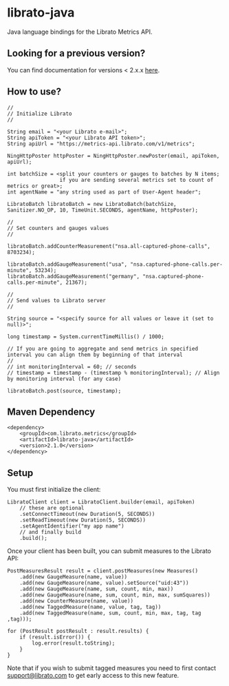 # librato-java

Java language bindings for the Librato Metrics API.

## Looking for a previous version? 

You can find documentation for versions  < 2.x.x [here](Legacy.md).

## How to use?

    //
    // Initialize Librato
    //

    String email = "<your Librato e-mail>";
    String apiToken = "<your Librato API token>";
    String apiUrl = "https://metrics-api.librato.com/v1/metrics";

    NingHttpPoster httpPoster = NingHttpPoster.newPoster(email, apiToken, apiUrl);

    int batchSize = <split your counters or gauges to batches by N items;
                     if you are sending several metrics set to count of metrics or great>;
    int agentName = "any string used as part of User-Agent header";

    LibratoBatch libratoBatch = new LibratoBatch(batchSize, Sanitizer.NO_OP, 10, TimeUnit.SECONDS, agentName, httpPoster);

    //
    // Set counters and gauges values
    //

    libratoBatch.addCounterMeasurement("nsa.all-captured-phone-calls", 8703234);

    libratoBatch.addGaugeMeasurement("usa", "nsa.captured-phone-calls.per-minute", 53234);
    libratoBatch.addGaugeMeasurement("germany", "nsa.captured-phone-calls.per-minute", 21367);

    //
    // Send values to Librato server
    //

    String source = "<specify source for all values or leave it (set to null)>";

    long timestamp = System.currentTimeMillis() / 1000;

    // If you are going to aggregate and send metrics in specified interval you can align them by beginning of that interval
    //
    // int monitoringInterval = 60; // seconds
    // timestamp = timestamp - (timestamp % monitoringInterval); // Align by monitoring interval (for any case)

    libratoBatch.post(source, timestamp);

## Maven Dependency

    <dependency>
        <groupId>com.librato.metrics</groupId>
        <artifactId>librato-java</artifactId>
        <version>2.1.0</version>
    </dependency>

## Setup

You must first initialize the client:

    LibratoClient client = LibratoClient.builder(email, apiToken)
        // these are optional
        .setConnectTimeout(new Duration(5, SECONDS))
        .setReadTimeout(new Duration(5, SECONDS))
        .setAgentIdentifier("my app name")
        // and finally build
        .build();
    
Once your client has been built, you can submit measures to the Librato
API:

    PostMeasuresResult result = client.postMeasures(new Measures()
        .add(new GaugeMeasure(name, value))
        .add(new GaugeMeasure(name, value).setSource("uid:43"))
        .add(new GaugeMeasure(name, sum, count, min, max))
        .add(new GaugeMeasure(name, sum, count, min, max, sumSquares))
        .add(new CounterMeasure(name, value))
        .add(new TaggedMeasure(name, value, tag, tag))
        .add(new TaggedMeasure(name, sum, count, min, max, tag, tag ,tag)));
    
    for (PostResult postResult : result.results) {
        if (result.isError()) {
            log.error(result.toString);
        }
    }

Note that if you wish to submit tagged measures you need to first contact
support@librato.com to get early access to this new feature.


